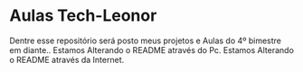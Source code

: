 # Aulas Tech-Leonor
Dentre esse repositório será posto meus projetos e Aulas do 4º bimestre em diante..
Estamos Alterando o README através do Pc.
Estamos Alterando o README através da Internet.
